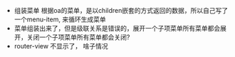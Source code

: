 * 组装菜单
   根据oa的菜单，是以children嵌套的方式返回的数据，所以自己写了一个menu-item, 来循环生成菜单
* 菜单组装出来了，但是级联关系是错误的，展开一个子项菜单所有菜单都会展开，关闭一个子项菜单所有菜单都会关闭?
* router-view 不显示了， 啥子情况